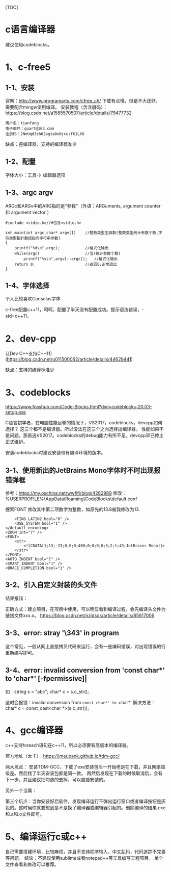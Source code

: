 [TOC]
# c语言编译器

建议使用codeblocks。

# 1、c-free5
## 1-1、安装
官网：http://www.programarts.com/cfree_ch/
下载有点慢，但是不大还好。
需要配合mingw使用编译。
安装教程（含注册码）：https://blog.csdn.net/a1585570507/article/details/79477732
```
用户名：tianfang
电子邮件：quart@163.com
注册码：2NnUqd3shO2agta0xNjcusfK1LXO
```
缺点：差编译器、支持的编译标准少


## 1-2、配置
字体大小：工具-》编辑器选项


## 1-3、argc argv
ARGc和ARGv中的ARG指的是"参数"（外语：ARGuments, argument counter 和 argument vector ）

```
#include <stdio.h>//#包含<stdio.h>
 
int main(int argc,char* argv[])    //整数类型主函数(整数类型统计参数个数,字符类型指针数组指向字符串参数)
{
    printf("%d\n",argc);           //格式化输出
    while(argc)                    //当(统计参数个数)
        printf("%s\n",argv[--argc]);   //格式化输出
    return 0;                      //返回0;正常退出
}
```

## 1-4、字体选择
个人比较喜欢Consolas字体

c-free配置c++11，呵呵，配置了半天没有配置成功。提示语法错误，-std=c++11。

# 2、dev-cpp
让Dev C++支持C++11](https://blog.csdn.net/u011500062/article/details/44628441)

缺点：支持的编译标准少

# 3、codeblocks
https://www.fosshub.com/Code-Blocks.html?dwl=codeblocks-20.03-setup.exe

C语言初学者，在电脑性能足够的情况下，VS2017，codeblocks，devcpp如何选择？
这三个都不是编译器。所以没法在这三个之内选择出编译器。
性能如果不是问题，那首选VS2017。codeblocks的debug能力有所不足。devcpp早已停止正式维护。


安装codeblocks时建议安装带有编译环境的版本。

## 3-1、使用新出的JetBrains Mono字体时不时出现报错弹框
参考：https://my.oschina.net/wwfifi/blog/4282989
修改：%USERPROFILE%\AppData\Roaming\CodeBlocks\default.conf

搜索FONT
修改其中第二项数字为整数，如原先的13.8被我修改为13.

```
	<FIND_LATIN2 bool="0" />
	<USE_SYSTEM bool="1" />
</default_encoding>
<ZOOM int="7" />
<FONT>
	<str>
		<![CDATA[1;13;-23;0;0;0;400;0;0;0;0;3;2;1;49;JetBrains Mono]]>
	</str>
</FONT>
<AUTO_INDENT bool="1" />
<SMART_INDENT bool="1" />
<BRACE_COMPLETION bool="1" />
```

## 3-2、引入自定义封装的头文件
结果报错：

正确方式：建立项目，在项目中使用，可以明显看到编译过程，会先编译头文件为链接文件xxx.o。
https://blog.csdn.net/nzjdsds/article/details/85617006


## 3-3、error: stray '\343' in program
这个常见，一般从网上直接拷贝代码来运行，会有一些编码错误，对出现错误的行重新编写即可。

## 3-4、error: invalid conversion from 'const char*' to 'char*' [-fpermissive]|
如：string s = "abc";
    char* c = s.c_str();

这时会报错：invalid conversion from `const char*' to `char*'
解决方法： char* c = const_cast<char *>(s.c_str());

# 4、gcc编译器
c++支持foreach语句在c++11，所以必须要有高版本的编译器。

官方地址（太卡）：https://jmeubank.github.io/tdm-gcc/

两大坑点：
安装TDM-GCC，下载了exe安装包后一开始老是在下载，并且网络超级差。然后找了半天安装包都是同一款。
再然后发现在下载的时候取消后，会有下一步，并且建议把勾选的去掉，可以直接安装的。

另外一个当属：

第三个坑点：当你安装好后软件，发现编译运行不弹出运行窗口或者编译按钮是灰色的。这时候你就要想到是不是换了编译器或编辑器引起的。删除编译的结果.exe和.a和.o文件即可。

# 5、编译运行c或c++
自己需要搭建环境，比较麻烦，并且不支持程序输入，中文乱码，代码追踪不完善等问题。
结论：不建议使用sublime或者notepad++等工具编写工程项目。
单个文件查看和修改可以推荐。




